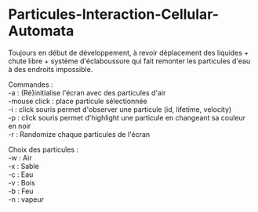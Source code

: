 # Particules-Interaction-Cellular-Automata
Toujours en début de développement, à revoir déplacement des liquides + chute libre + système d'éclaboussure qui fait remonter les particules d'eau à des endroits impossible.

Commandes : <br>
  -a : (Ré)initialise l'écran avec des particules d'air<br>
  -mouse click : place particule sélectionnée<br>
  -i : click souris permet d'observer une particule (id, lifetime, velocity)<br>
  -p : click souris permet d'highlight une particule en changeant sa couleur en noir <br>
  -r : Randomize chaque particules de l'écran <br>
  
  
Choix des particules :<br>
-w : Air<br>
-x : Sable<br>
-c : Eau<br>
-v : Bois<br>
-b : Feu<br>
-n : vapeur<br>
